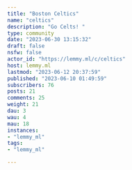 ```yaml
---
title: "Boston Celtics" 
name: "celtics"
description: "Go Celts! "
type: community
date: "2023-06-30 13:15:32"
draft: false
nsfw: false
actor_id: "https://lemmy.ml/c/celtics"
host: lemmy.ml
lastmod: "2023-06-12 20:37:59"
published: "2023-06-10 01:49:59"
subscribers: 76
posts: 21
comments: 25
weight: 21
dau: 3
wau: 4
mau: 18
instances:
- "lemmy_ml"
tags: 
- "lemmy_ml"

---
```

